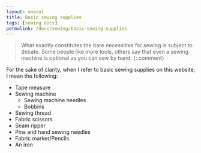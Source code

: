 ```yaml
---
layout: onecol
title: Basic sewing supplies
tags: [sewing docs]
permalink: /docs/sewing/basic-sewing-supplies
---
```


> What exactly constitutes the bare necessities for sewing is subject to debate. 
> Some people like more tools, others say that even a sewing machine is optional as you can sew by hand.
{:.comment}

For the sake of clarity, when I refer to basic sewing supplies on this website, I mean the following:

 - Tape measure
 - Sewing machine
   - Sewing machine needles
   - Bobbins
 - Sewing thread
 - Fabric scissors
 - Seam ripper
 - Pins and hand sewing needles
 - Fabric marker/Pencils
 - An iron
